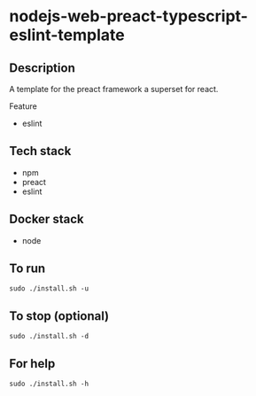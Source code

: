 # nodejs-web-preact-typescript-eslint-template

## Description
A template for the preact framework a superset for react.

Feature
- eslint

## Tech stack
- npm
- preact
- eslint

## Docker stack
- node

## To run
`sudo ./install.sh -u`

## To stop (optional)
`sudo ./install.sh -d`

## For help
`sudo ./install.sh -h`

